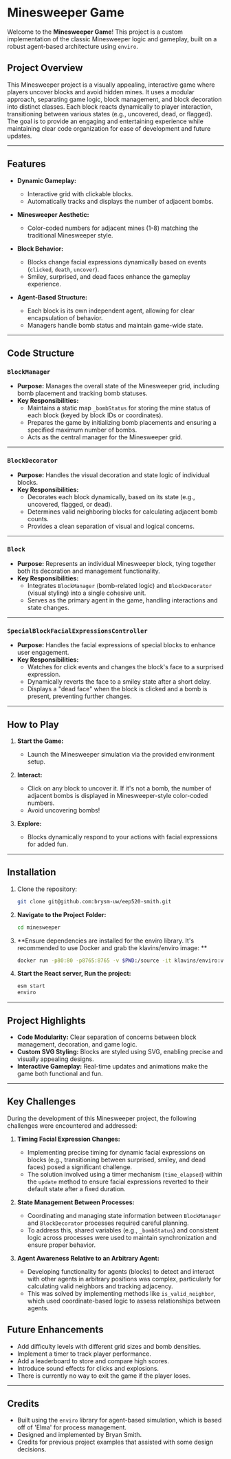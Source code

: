 # Minesweeper Game

Welcome to the **Minesweeper Game**! This project is a custom implementation of the classic Minesweeper logic and gameplay, built on a robust agent-based architecture using `enviro`.

## Project Overview

This Minesweeper project is a visually appealing, interactive game where players uncover blocks and avoid hidden mines. It uses a modular approach, separating game logic, block management, and block decoration into distinct classes. Each block reacts dynamically to player interaction, transitioning between various states (e.g., uncovered, dead, or flagged). The goal is to provide an engaging and entertaining experience while maintaining clear code organization for ease of development and future updates.

---

## Features
- **Dynamic Gameplay:**
  - Interactive grid with clickable blocks.
  - Automatically tracks and displays the number of adjacent bombs.

- **Minesweeper Aesthetic:**
  - Color-coded numbers for adjacent mines (1-8) matching the traditional Minesweeper style.

- **Block Behavior:**
  - Blocks change facial expressions dynamically based on events (`clicked`, `death`, `uncover`).
  - Smiley, surprised, and dead faces enhance the gameplay experience.

- **Agent-Based Structure:**
  - Each block is its own independent agent, allowing for clear encapsulation of behavior.
  - Managers handle bomb status and maintain game-wide state.

---

## Code Structure

### `BlockManager`
- **Purpose:** Manages the overall state of the Minesweeper grid, including bomb placement and tracking bomb statuses.
- **Key Responsibilities:**
  - Maintains a static map `_bombStatus` for storing the mine status of each block (keyed by block IDs or coordinates).
  - Prepares the game by initializing bomb placements and ensuring a specified maximum number of bombs.
  - Acts as the central manager for the Minesweeper grid.

---

### `BlockDecorator`
- **Purpose:** Handles the visual decoration and state logic of individual blocks.
- **Key Responsibilities:**
  - Decorates each block dynamically, based on its state (e.g., uncovered, flagged, or dead).
  - Determines valid neighboring blocks for calculating adjacent bomb counts.
  - Provides a clean separation of visual and logical concerns.

---

### `Block`
- **Purpose:** Represents an individual Minesweeper block, tying together both its decoration and management functionality.
- **Key Responsibilities:**
  - Integrates `BlockManager` (bomb-related logic) and `BlockDecorator` (visual styling) into a single cohesive unit.
  - Serves as the primary agent in the game, handling interactions and state changes.

---

### `SpecialBlockFacialExpressionsController`
- **Purpose:** Handles the facial expressions of special blocks to enhance user engagement.
- **Key Responsibilities:**
  - Watches for click events and changes the block's face to a surprised expression.
  - Dynamically reverts the face to a smiley state after a short delay.
  - Displays a "dead face" when the block is clicked and a bomb is present, preventing further changes.

---

## How to Play

1. **Start the Game:**
   - Launch the Minesweeper simulation via the provided environment setup.

2. **Interact:**
   - Click on any block to uncover it. If it's not a bomb, the number of adjacent bombs is displayed in Minesweeper-style color-coded numbers.
   - Avoid uncovering bombs!

3. **Explore:**
   - Blocks dynamically respond to your actions with facial expressions for added fun.

---

## Installation

1. Clone the repository:
   ```bash
   git clone git@github.com:brysm-uw/eep520-smith.git

2. **Navigate to the Project Folder:**
   ```bash
   cd minesweeper

3. **Ensure dependencies are installed for the enviro library. It's recommended to use Docker and grab the  klavins/enviro image: **
   ```bash
   docker run -p80:80 -p8765:8765 -v $PWD:/source -it klavins/enviro:v1.61 bash
4. **Start the React server, Run the project:**
   ```bash
   esm start
   enviro

---

## Project Highlights

- **Code Modularity:** Clear separation of concerns between block management, decoration, and game logic.
- **Custom SVG Styling:** Blocks are styled using SVG, enabling precise and visually appealing designs.
- **Interactive Gameplay:** Real-time updates and animations make the game both functional and fun.

---

## Key Challenges

During the development of this Minesweeper project, the following challenges were encountered and addressed:

1. **Timing Facial Expression Changes:**
   - Implementing precise timing for dynamic facial expressions on blocks (e.g., transitioning between surprised, smiley, and dead faces) posed a significant challenge. 
   - The solution involved using a timer mechanism (`time_elapsed`) within the `update` method to ensure facial expressions reverted to their default state after a fixed duration.

2. **State Management Between Processes:**
   - Coordinating and managing state information between `BlockManager` and `BlockDecorator` processes required careful planning.
   - To address this, shared variables (e.g., `_bombStatus`) and consistent logic across processes were used to maintain synchronization and ensure proper behavior.

3. **Agent Awareness Relative to an Arbitrary Agent:**
   - Developing functionality for agents (blocks) to detect and interact with other agents in arbitrary positions was complex, particularly for calculating valid neighbors and tracking adjacency.
   - This was solved by implementing methods like `is_valid_neighbor`, which used coordinate-based logic to assess relationships between agents.

## Future Enhancements
- Add difficulty levels with different grid sizes and bomb densities.
- Implement a timer to track player performance.
- Add a leaderboard to store and compare high scores.
- Introduce sound effects for clicks and explosions.
- There is currently no way to exit the game if the player loses.

---

## Credits
- Built using the `enviro` library for agent-based simulation, which is based off of 'Elma' for process management.
- Designed and implemented by Bryan Smith.
- Credits for previous project examples that assisted with some design decisions.
   
